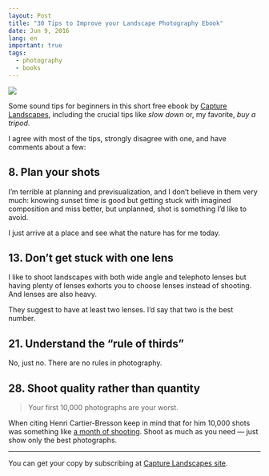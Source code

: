 ```yaml
---
layout: Post
title: "30 Tips to Improve your Landscape Photography Ebook"
date: Jun 9, 2016
lang: en
important: true
tags:
  - photography
  - books
---
```


[![](/images/blog/capturelandscapes.jpg)](http://www.capturelandscapes.com/)

Some sound tips for beginners in this short free ebook by [Capture Landscapes](http://www.capturelandscapes.com/), including the crucial tips like _slow down_ or, my favorite, _buy a tripod_.

I agree with most of the tips, strongly disagree with one, and have comments about a few:

## 8. Plan your shots

I’m terrible at planning and previsualization, and I don’t believe in them very much: knowing sunset time is good but getting stuck with imagined composition and miss better, but unplanned, shot is something I’d like to avoid.

I just arrive at a place and see what the nature has for me today.

## 13. Don’t get stuck with one lens

I like to shoot landscapes with both wide angle and telephoto lenses but having plenty of lenses exhorts you to choose lenses instead of shooting. And lenses are also heavy.

They suggest to have at least two lenses. I’d say that two is the best number.

## 21. Understand the “rule of thirds”

No, just no. There are no rules in photography.

## 28. Shoot quality rather than quantity

> Your first 10,000 photographs are your worst.

When citing Henri Cartier-Bresson keep in mind that for him 10,000 shots was something like [a month of shooting](http://erickimphotography.com/blog/2014/05/23/debunking-the-myth-of-the-decisive-moment/). Shoot as much as you need — just show only the best photographs.

---

You can get your copy by subscribing at [Capture Landscapes site](http://www.capturelandscapes.com/).
